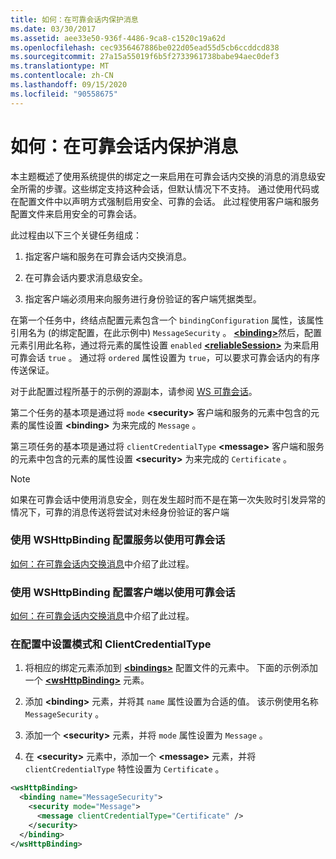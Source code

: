 ```yaml
---
title: 如何：在可靠会话内保护消息
ms.date: 03/30/2017
ms.assetid: aee33e50-936f-4486-9ca8-c1520c19a62d
ms.openlocfilehash: cec9356467886be022d05ead55d5cb6ccddcd838
ms.sourcegitcommit: 27a15a55019f6b5f2733961738babe94aec0def3
ms.translationtype: MT
ms.contentlocale: zh-CN
ms.lasthandoff: 09/15/2020
ms.locfileid: "90558675"
---
```

# <a name="how-to-secure-messages-within-reliable-sessions"></a>如何：在可靠会话内保护消息

本主题概述了使用系统提供的绑定之一来启用在可靠会话内交换的消息的消息级安全所需的步骤。这些绑定支持这种会话，但默认情况下不支持。 通过使用代码或在配置文件中以声明方式强制启用安全、可靠的会话。 此过程使用客户端和服务配置文件来启用安全的可靠会话。

此过程由以下三个关键任务组成：

1. 指定客户端和服务在可靠会话内交换消息。

1. 在可靠会话内要求消息级安全。

1. 指定客户端必须用来向服务进行身份验证的客户端凭据类型。

在第一个任务中，终结点配置元素包含一个 `bindingConfiguration` 属性，该属性引用名为 (的绑定配置，在此示例中) `MessageSecurity` 。 [**\<binding>**](../../configure-apps/file-schema/wcf/bindings.md)然后，配置元素引用此名称，通过将元素的属性设置 `enabled` [**\<reliableSession>**](/previous-versions/ms731375(v=vs.90)) 为来启用可靠会话 `true` 。 通过将 `ordered` 属性设置为 `true`，可以要求可靠会话内的有序传送保证。

对于此配置过程所基于的示例的源副本，请参阅 [WS 可靠会话](../samples/ws-reliable-session.md)。

第二个任务的基本项是通过将 `mode` **\<security>** 客户端和服务的元素中包含的元素的属性设置 **\<binding>** 为来完成的 `Message` 。

第三项任务的基本项是通过将 `clientCredentialType` **\<message>** 客户端和服务的元素中包含的元素的属性设置 **\<security>** 为来完成的 `Certificate` 。

> [!NOTE]
> 如果在可靠会话中使用消息安全，则在发生超时而不是在第一次失败时引发异常的情况下，可靠的消息传送将尝试对未经身份验证的客户端

### <a name="configure-the-service-with-a-wshttpbinding-to-use-a-reliable-session"></a>使用 WSHttpBinding 配置服务以使用可靠会话

[如何：在可靠会话内交换消息](how-to-exchange-messages-within-a-reliable-session.md)中介绍了此过程。

### <a name="configure-the-client-with-a-wshttpbinding-to-use-a-reliable-session"></a>使用 WSHttpBinding 配置客户端以使用可靠会话

[如何：在可靠会话内交换消息](how-to-exchange-messages-within-a-reliable-session.md)中介绍了此过程。

### <a name="set-the-mode-and-clientcredentialtype-in-configuration"></a>在配置中设置模式和 ClientCredentialType

1. 将相应的绑定元素添加到 [**\<bindings>**](../../configure-apps/file-schema/wcf/bindings.md) 配置文件的元素中。 下面的示例添加一个 [**\<wsHttpBinding>**](../../configure-apps/file-schema/wcf/wshttpbinding.md) 元素。

1. 添加 **\<binding>** 元素，并将其 `name` 属性设置为合适的值。 该示例使用名称 `MessageSecurity` 。

1. 添加一个 **\<security>** 元素，并将 `mode` 属性设置为 `Message` 。

1. 在 **\<security>** 元素中，添加一个 **\<message>** 元素，并将 `clientCredentialType` 特性设置为 `Certificate` 。

```xml
<wsHttpBinding>
  <binding name="MessageSecurity">
    <security mode="Message">
      <message clientCredentialType="Certificate" />
    </security>
  </binding>
</wsHttpBinding>
```
